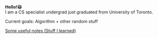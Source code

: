 
**Hello!😃**  
I am a CS specialist undergrad just graduated from University of Toronto.   

Current goals: Algorithm + other random stuff

[Some useful notes (Stuff I learned)](https://feiyangfan.github.io/learning-and-notes/)

